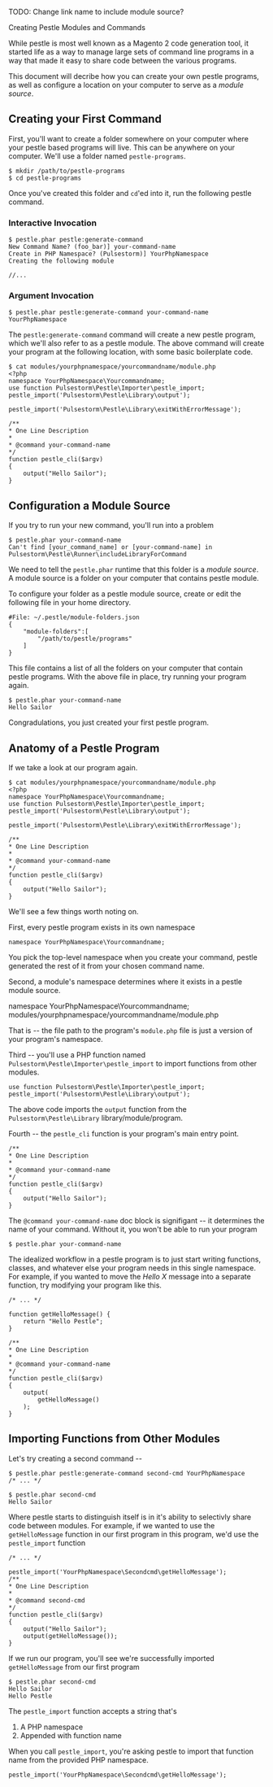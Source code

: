 TODO: Change link name to include module source?

Creating Pestle Modules and Commands

While pestle is most well known as a Magento 2 code generation tool, it started life as a way to manage large sets of command line programs in a way that made it easy to share code between the various programs.

This document will decribe how you can create your own pestle programs, as well as configure a location on your computer to serve as a _module source_.

## Creating your First Command

First, you'll want to create a folder somewhere on your computer where your pestle based programs will live.  This can be anywhere on your computer.  We'll use a folder named `pestle-programs`.

    $ mkdir /path/to/pestle-programs
    $ cd pestle-programs

Once you've created this folder and `cd`'ed into it, run the following pestle command.

### Interactive Invocation

    $ pestle.phar pestle:generate-command
    New Command Name? (foo_bar)] your-command-name
    Create in PHP Namespace? (Pulsestorm)] YourPhpNamespace
    Creating the following module

    //...

### Argument Invocation

    $ pestle.phar pestle:generate-command your-command-name YourPhpNamespace

The `pestle:generate-command` command will create a new pestle program, which we'll also refer to as a pestle module.  The above command will create your program at the following location, with some basic boilerplate code.

    $ cat modules/yourphpnamespace/yourcommandname/module.php
    <?php
    namespace YourPhpNamespace\Yourcommandname;
    use function Pulsestorm\Pestle\Importer\pestle_import;
    pestle_import('Pulsestorm\Pestle\Library\output');

    pestle_import('Pulsestorm\Pestle\Library\exitWithErrorMessage');

    /**
    * One Line Description
    *
    * @command your-command-name
    */
    function pestle_cli($argv)
    {
        output("Hello Sailor");
    }

## Configuration a Module Source

If you try to run your new command, you'll run into a problem

    $ pestle.phar your-command-name
    Can't find [your_command_name] or [your-command-name] in Pulsestorm\Pestle\Runner\includeLibraryForCommand

We need to tell the `pestle.phar` runtime that this folder is a *module source*.  A module source is a folder on your computer that contains pestle module.

To configure your folder as a pestle module source, create or edit the following file in your home directory.

    #File: ~/.pestle/module-folders.json
    {
        "module-folders":[
            "/path/to/pestle/programs"
        ]
    }

This file contains a list of all the folders on your computer that contain pestle programs.  With the above file in place, try running your program again.

    $ pestle.phar your-command-name
    Hello Sailor

Congradulations, you just created your first pestle program.

## Anatomy of a Pestle Program

If we take a look at our program again.

    $ cat modules/yourphpnamespace/yourcommandname/module.php
    <?php
    namespace YourPhpNamespace\Yourcommandname;
    use function Pulsestorm\Pestle\Importer\pestle_import;
    pestle_import('Pulsestorm\Pestle\Library\output');

    pestle_import('Pulsestorm\Pestle\Library\exitWithErrorMessage');

    /**
    * One Line Description
    *
    * @command your-command-name
    */
    function pestle_cli($argv)
    {
        output("Hello Sailor");
    }

We'll see a few things worth noting on.

First, every pestle program exists in its own namespace

    namespace YourPhpNamespace\Yourcommandname;

You pick the top-level namespace when you create your command, pestle generated the rest of it from your chosen command name.

Second, a module's namespace determines where it exists in a pestle module source.

   namespace YourPhpNamespace\Yourcommandname;
   modules/yourphpnamespace/yourcommandname/module.php

That is -- the file path to the program's `module.php` file is just a version of your program's namespace.

Third -- you'll use a PHP function named `Pulsestorm\Pestle\Importer\pestle_import` to import functions from other modules.

    use function Pulsestorm\Pestle\Importer\pestle_import;
    pestle_import('Pulsestorm\Pestle\Library\output');

The above code imports the `output` function from the `Pulsestorm\Pestle\Library` library/module/program.

Fourth -- the `pestle_cli` function is your program's main entry point.

    /**
    * One Line Description
    *
    * @command your-command-name
    */
    function pestle_cli($argv)
    {
        output("Hello Sailor");
    }

The `@command your-command-name` doc block is signifigant -- it determines the name of your command.  Without it, you won't be able to run your program

    $ pestle.phar your-command-name

The idealized workflow in a pestle program is to just start writing functions, classes, and whatever else your program needs in this single namespace.  For example, if you wanted to move the _Hello X_ message into a separate function, try modifying your program like this.

    /* ... */

    function getHelloMessage() {
        return "Hello Pestle";
    }

    /**
    * One Line Description
    *
    * @command your-command-name
    */
    function pestle_cli($argv)
    {
        output(
            getHelloMessage()
        );
    }

## Importing Functions from Other Modules

Let's try creating a second command --

    $ pestle.phar pestle:generate-command second-cmd YourPhpNamespace
    /* ... */

    $ pestle.phar second-cmd
    Hello Sailor

Where pestle starts to distinguish itself is in it's ability to selectivly share code between modules.  For example, if we wanted to use the `getHelloMessage` function in our first program in this program, we'd use the `pestle_import` function

    /* ... */

    pestle_import('YourPhpNamespace\Secondcmd\getHelloMessage');
    /**
    * One Line Description
    *
    * @command second-cmd
    */
    function pestle_cli($argv)
    {
        output("Hello Sailor");
        output(getHelloMessage());
    }

If we run our program, you'll see we're successfully imported `getHelloMessage` from our first program

    $ pestle.phar second-cmd
    Hello Sailor
    Hello Pestle

The `pestle_import` function accepts a string that's

1. A PHP namespace
2. Appended with function name

When you call `pestle_import`, you're asking pestle to import that function name from the provided PHP namespace.

    pestle_import('YourPhpNamespace\Secondcmd\getHelloMessage');
